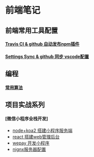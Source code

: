 # 前端笔记

## 前端常用工具配置

#### [Travis CI & github 自动发布npm插件](/book/TravisCI.MD)
#### [Settings Sync & github 同步 vscode配置](/book/vscode.MD)

## 编程

#### [常用算法](/book/algorithm.MD)

## 项目实战系列

#### [微信小程序全栈开发]
* [node+koa2 搭建小程序服务端](/book/koa2-serve.MD)
* [react 搭建web管理后台](/book/react-admin.MD)
* [wepay 开发小程序](/book/wepay-app.MD)
* [nignx服务器配置](/book/nignx-config.MD)
